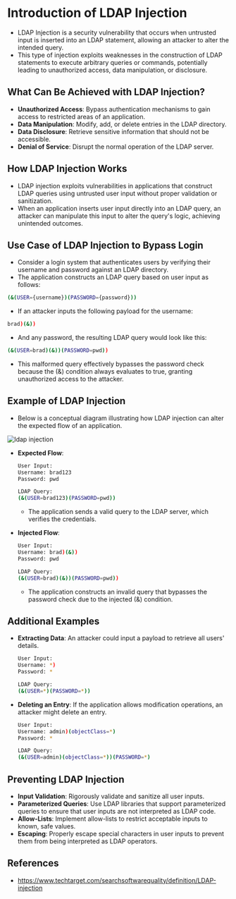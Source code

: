# Introduction of LDAP Injection

* LDAP Injection is a security vulnerability that occurs when untrusted input is inserted into an LDAP statement, allowing an attacker to alter the intended query.
* This type of injection exploits weaknesses in the construction of LDAP statements to execute arbitrary queries or commands, potentially leading to unauthorized access, data manipulation, or disclosure.

## What Can Be Achieved with LDAP Injection?

* **Unauthorized Access**: Bypass authentication mechanisms to gain access to restricted areas of an application.
* **Data Manipulation**: Modify, add, or delete entries in the LDAP directory.
* **Data Disclosure**: Retrieve sensitive information that should not be accessible.
* **Denial of Service**: Disrupt the normal operation of the LDAP server.

## How LDAP Injection Works

* LDAP injection exploits vulnerabilities in applications that construct LDAP queries using untrusted user input without proper validation or sanitization.
* When an application inserts user input directly into an LDAP query, an attacker can manipulate this input to alter the query's logic, achieving unintended outcomes.

## Use Case of LDAP Injection to Bypass Login

* Consider a login system that authenticates users by verifying their username and password against an LDAP directory.
* The application constructs an LDAP query based on user input as follows:

```bash
(&(USER={username})(PASSWORD={password}))
```

* If an attacker inputs the following payload for the username:

```bash
brad)(&))
```

* And any password, the resulting LDAP query would look like this:

```bash
(&(USER=brad)(&))(PASSWORD=pwd))
```

* This malformed query effectively bypasses the password check because the (&) condition always evaluates to true, granting unauthorized access to the attacker.

## Example of LDAP Injection

* Below is a conceptual diagram illustrating how LDAP injection can alter the expected flow of an application.
 
![ldap injection](https://github.com/samus-io/tablab-steps/assets/44079067/bdc4f4b7-4ad9-4672-afd3-59080c54b254)

* **Expected Flow**:

    ```bash
    User Input: 
    Username: brad123
    Password: pwd

    LDAP Query: 
    (&(USER=brad123)(PASSWORD=pwd))
    ```

  * The application sends a valid query to the LDAP server, which verifies the credentials.

* **Injected Flow**:

    ```bash
    User Input: 
    Username: brad)(&))
    Password: pwd

    LDAP Query: 
    (&(USER=brad)(&))(PASSWORD=pwd))
    ```

  * The application constructs an invalid query that bypasses the password check due to the injected (&) condition.

## Additional Examples

* **Extracting Data**: An attacker could input a payload to retrieve all users' details.

    ```bash
    User Input: 
    Username: *)
    Password: *

    LDAP Query: 
    (&(USER=*)(PASSWORD=*))
    ```

* **Deleting an Entry**: If the application allows modification operations, an attacker might delete an entry.

    ```bash
    User Input: 
    Username: admin)(objectClass=*)
    Password: *

    LDAP Query: 
    (&(USER=admin)(objectClass=*))(PASSWORD=*)
    ```

## Preventing LDAP Injection

* **Input Validation**: Rigorously validate and sanitize all user inputs.
* **Parameterized Queries**: Use LDAP libraries that support parameterized queries to ensure that user inputs are not interpreted as LDAP code.
* **Allow-Lists**: Implement allow-lists to restrict acceptable inputs to known, safe values.
* **Escaping**: Properly escape special characters in user inputs to prevent them from being interpreted as LDAP operators.

## References

* <https://www.techtarget.com/searchsoftwarequality/definition/LDAP-injection>

